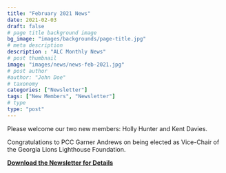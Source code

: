 ```yaml
---
title: "February 2021 News"
date: 2021-02-03
draft: false
# page title background image
bg_image: "images/backgrounds/page-title.jpg"
# meta description
description : "ALC Monthly News"
# post thumbnail
image: "images/news/news-feb-2021.jpg"
# post author
#author: "John Doe"
# taxonomy
categories: ["Newsletter"]
tags: ["New Members", "Newsletter"]
# type
type: "post"
---
```


 
Please welcome our two new members: Holly Hunter and Kent Davies.

Congratulations to PCC Garner Andrews on being elected as Vice-Chair of the Georgia Lions Lighthouse Foundation.


**[Download the Newsletter for Details](../../pdf/alc-news-feb-2021.pdf)**
